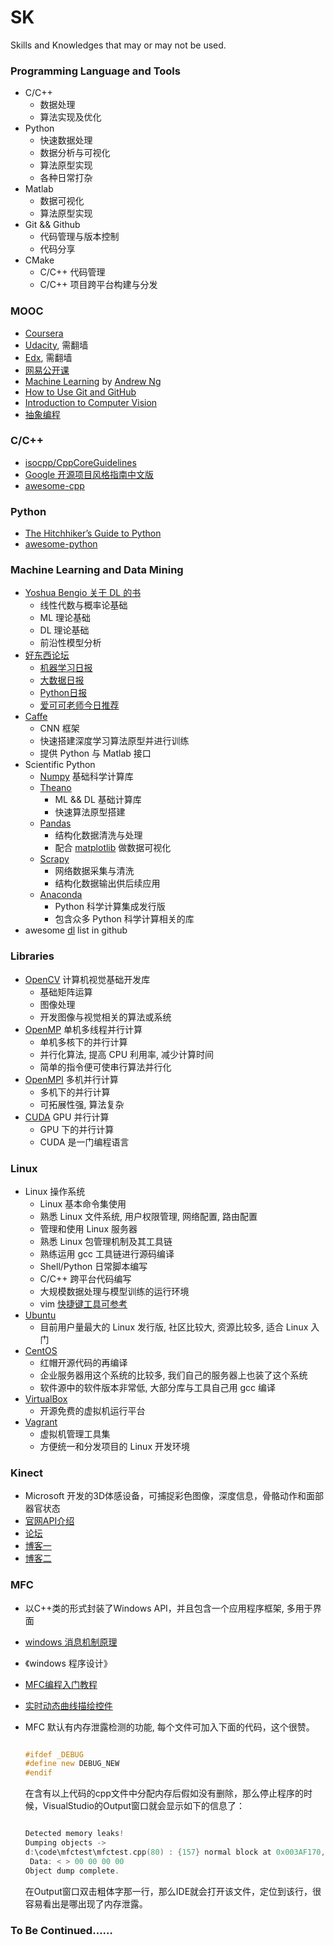 SK
==

Skills and Knowledges that may or may not be used.

### Programming Language and Tools

- C/C++
  - 数据处理
  - 算法实现及优化
- Python
  - 快速数据处理
  - 数据分析与可视化
  - 算法原型实现
  - 各种日常打杂
- Matlab
  - 数据可视化
  - 算法原型实现
- Git && Github
  - 代码管理与版本控制
  - 代码分享
- CMake
  - C/C++ 代码管理
  - C/C++ 项目跨平台构建与分发

### MOOC

- [Coursera][coursera]
- [Udacity][udacity], 需翻墙
- [Edx][edx], 需翻墙
- [网易公开课][open-163]
- [Machine Learning][ml-ng] by [Andrew Ng][ng]
- [How to Use Git and GitHub][uda-git]
- [Introduction to Computer Vision][uda-cv]
- [抽象编程][sf-ab]

### C/C++

- [isocpp/CppCoreGuidelines](https://github.com/isocpp/CppCoreGuidelines)
- [Google 开源项目风格指南中文版](http://zh-google-styleguide.readthedocs.org/en/latest/contents/)
- [awesome-cpp](https://github.com/fffaraz/awesome-cpp)

### Python

- [The Hitchhiker’s Guide to Python](http://docs.python-guide.org/en/latest/)
- [awesome-python](https://github.com/vinta/awesome-python)

### Machine Learning and Data Mining

- [Yoshua Bengio 关于 DL 的书](http://www.iro.umontreal.ca/~bengioy/dlbook/)
  - 线性代数与概率论基础
  - ML 理论基础
  - DL 理论基础
  - 前沿性模型分析
- [好东西论坛](http://memect.com/)
  - [机器学习日报](http://ml.memect.com/)
  - [大数据日报](http://bd.memect.com/)
  - [Python日报](http://py.memect.com/)
  - [爱可可老师今日推荐](http://me.memect.com/fly51fly/)
- [Caffe](http://caffe.berkeleyvision.org/)
  - CNN 框架
  - 快速搭建深度学习算法原型并进行训练
  - 提供 Python 与 Matlab 接口
- Scientific Python
  - [Numpy](http://www.numpy.org/) 基础科学计算库
  - [Theano](http://deeplearning.net/software/theano/)
    - ML && DL 基础计算库
    - 快速算法原型搭建
  - [Pandas](http://pandas.pydata.org/)
    - 结构化数据清洗与处理
    - 配合 [matplotlib](http://matplotlib.org/) 做数据可视化
  - [Scrapy](http://scrapy.org/)
    - 网络数据采集与清洗
    - 结构化数据输出供后续应用
  - [Anaconda](https://www.continuum.io/downloads)
    - Python 科学计算集成发行版
    - 包含众多 Python 科学计算相关的库
- awesome [dl][dl] list in github

### Libraries

- [OpenCV][opencv] 计算机视觉基础开发库
  - 基础矩阵运算
  - 图像处理
  - 开发图像与视觉相关的算法或系统
- [OpenMP][openmp] 单机多线程并行计算
  - 单机多核下的并行计算
  - 并行化算法, 提高 CPU 利用率, 减少计算时间
  - 简单的指令便可使串行算法并行化
- [OpenMPI][openmpi] 多机并行计算
  - 多机下的并行计算
  - 可拓展性强, 算法复杂
- [CUDA][cuda] GPU 并行计算
  - GPU 下的并行计算
  - CUDA 是一门编程语言

### Linux

- Linux 操作系统
  - Linux 基本命令集使用
  - 熟悉 Linux 文件系统, 用户权限管理, 网络配置, 路由配置
  - 管理和使用 Linux 服务器
  - 熟悉 Linux 包管理机制及其工具链
  - 熟练运用 gcc 工具链进行源码编译
  - Shell/Python 日常脚本编写
  - C/C++ 跨平台代码编写
  - 大规模数据处理与模型训练的运行环境
  - vim [快捷键工具可参考][vim]
- [Ubuntu][ubuntu]
  - 目前用户量最大的 Linux 发行版, 社区比较大, 资源比较多, 适合 Linux 入门
- [CentOS][centos]
  - 红帽开源代码的再编译
  - 企业服务器用这个系统的比较多, 我们自己的服务器上也装了这个系统
  - 软件源中的软件版本非常低, 大部分库与工具自己用 gcc 编译
- [VirtualBox][vbox]
  - 开源免费的虚拟机运行平台
- [Vagrant][vagrant]
  - 虚拟机管理工具集
  - 方便统一和分发项目的 Linux 开发环境

### Kinect

- Microsoft 开发的3D体感设备，可捕捉彩色图像，深度信息，骨骼动作和面部器官状态
- [官网API介绍][kinect官网API]
- [论坛][Kinect论坛]
- [博客一][kinect博客1]
- [博客二][kinect博客2]


### MFC

- 以C++类的形式封装了Windows API，并且包含一个应用程序框架, 多用于界面
- [windows 消息机制原理][消息机制]
- 《windows 程序设计》
- [MFC编程入门教程][鸡啄米]
- [实时动态曲线描绘控件][动态曲线控件]
- MFC 默认有内存泄露检测的功能, 每个文件可加入下面的代码，这个很赞。
  ```c++

  #ifdef _DEBUG
  #define new DEBUG_NEW
  #endif

  ```

  在含有以上代码的cpp文件中分配内存后假如没有删除，那么停止程序的时候，VisualStudio的Output窗口就会显示如下的信息了：
  ```c++

  Detected memory leaks!
  Dumping objects ->
  d:\code\mfctest\mfctest.cpp(80) : {157} normal block at 0x003AF170, 4 bytes long.
   Data: < > 00 00 00 00
  Object dump complete.

  ```
  在Output窗口双击粗体字那一行，那么IDE就会打开该文件，定位到该行，很容易看出是哪出现了内存泄露。

### To Be Continued……


[coursera]: https://www.coursera.org/
[udacity]: https://www.udacity.com/
[edx]: https://www.edx.org/
[ml-ng]: https://www.coursera.org/learn/machine-learning
[ng]: http://www.andrewng.org/
[uda-git]: https://www.udacity.com/course/how-to-use-git-and-github--ud775
[uda-cv]: https://www.udacity.com/course/introduction-to-computer-vision--ud810
[open-163]: http://open.163.com/
[opencv]: http://opencv.org/
[openmp]: http://openmp.org/wp/
[openmpi]: http://www.open-mpi.org/
[cuda]: https://developer.nvidia.com/cuda-zone
[ubuntu]: http://www.ubuntu.org.cn/
[vbox]: https://www.virtualbox.org/
[vagrant]: https://www.virtualbox.org/
[sf-ab]: http://open.163.com/special/opencourse/abstractions.html
[centos]: https://www.centos.org/
[鸡啄米]:http://www.jizhuomi.com/software/257.html
[vim]:https://github.com/amix/vimrc
[动态曲线控件]:http://blog.csdn.net/nuaazdh/article/details/7857223
[消息机制]:http://winprog.org/tutorial/zh/start_cn.html
[Kinect论坛]:http://guoming.me/kinect2
[kinect官网API]:https://msdn.microsoft.com/en-us/library/dn799271.aspx?tduid=(7b855072b4348da13a3f83e9f9d2f339)(256380)(2459594)(TnL5HPStwNw-8JxCC.2UebmmOxAGOzCD4w)()
[kinect博客1]:http://blog.csdn.net/dustpg/article/category/2408183/2
[kinect博客2]:https://kheresy.wordpress.com/kinect-for-windows-v2-cpp-index/
[dl]:https://github.com/ty4z2008/Qix/blob/master/dl.md